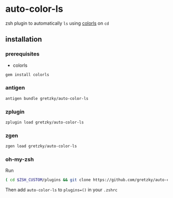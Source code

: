 # auto-color-ls

zsh plugin to automatically `ls` using [colorls](https://github.com/athityakumar/colorls) on `cd`

## installation

### prerequisites

- colorls

```bash
gem install colorls
```

### antigen

```bash
antigen bundle gretzky/auto-color-ls
```

### zplugin

```bash
zplugin load gretzky/auto-color-ls
```

### zgen

```bash
zgen load gretzky/auto-color-ls
```

### oh-my-zsh

Run
```bash
( cd $ZSH_CUSTOM/plugins && git clone https://github.com/gretzky/auto-color-ls )
```

Then add `auto-color-ls` to `plugins=()` in your `.zshrc`

